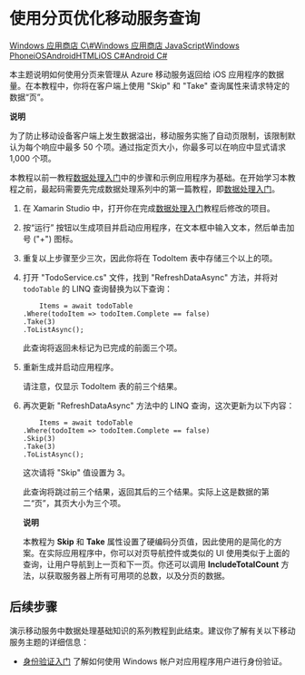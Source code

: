 <properties linkid="" urlDisplayName="" pageTitle="Add paging to data (Xamarin iOS) | Mobile Dev Center" metaKeywords="" description="Learn how to use paging to manage the amount of data returned to your Xamarin iOS app from Mobile Services." metaCanonical="" services="" authors="" solutions="" manager="" editor="" title="Refine Mobile Services queries with paging" documentationCenter="Mobile" />
<tags ms.service=""
    ms.date=""
    wacn.date=""
    />

# 使用分页优化移动服务查询

<div class="dev-center-tutorial-selector sublanding"> 
	<a href="/zh-cn/develop/mobile/tutorials/add-paging-to-data-dotnet" title="Windows Store C#">Windows 应用商店 C\#</a><a href="/zh-cn/develop/mobile/tutorials/add-paging-to-data-js" title="Windows Store JavaScript">Windows 应用商店 JavaScript</a><a href="/zh-cn/develop/mobile/tutorials/add-paging-to-data-wp8" title="Windows Phone">Windows Phone</a><a href="/zh-cn/develop/mobile/tutorials/add-paging-to-data-ios" title="iOS">iOS</a><a href="/zh-cn/develop/mobile/tutorials/add-paging-to-data-android" title="Android">Android</a><a href="/zh-cn/develop/mobile/tutorials/add-paging-to-data-html" title="HTML">HTML</a><a href="/zh-cn/develop/mobile/tutorials/add-paging-to-data-xamarin-ios" title="Xamarin.iOS" class="current">iOS C#</a><a href="/zh-cn/develop/mobile/tutorials/add-paging-to-data-xamarin-android" title="Xamarin.Android">Android C#</a>
</div>

本主题说明如何使用分页来管理从 Azure 移动服务返回给 iOS 应用程序的数据量。在本教程中，你将在客户端上使用 "Skip" 和 "Take" 查询属性来请求特定的数据“页”。

<div class="dev-callout"><b>说明</b>

<p>为了防止移动设备客户端上发生数据溢出，移动服务实施了自动页限制，该限制默认为每个响应中最多 50 个项。通过指定页大小，你最多可以在响应中显式请求 1,000 个项。</p>
</div>

本教程以前一教程[数据处理入门][]中的步骤和示例应用程序为基础。在开始学习本教程之前，最起码需要先完成数据处理系列中的第一篇教程，即[数据处理入门][]。

1.  在 Xamarin Studio 中，打开你在完成[数据处理入门][]教程后修改的项目。

2.  按“运行” 按钮以生成项目并启动应用程序，在文本框中输入文本，然后单击加号 ("+") 图标。

3.  重复以上步骤至少三次，因此你将在 TodoItem 表中存储三个以上的项。

4.  打开 "TodoService.cs" 文件，找到 "RefreshDataAsync" 方法，并将对 `todoTable` 的 LINQ 查询替换为以下查询：

            Items = await todoTable
        .Where(todoItem => todoItem.Complete == false)
        .Take(3)
        .ToListAsync();

    此查询将返回未标记为已完成的前面三个项。

5.  重新生成并启动应用程序。

    请注意，仅显示 TodoItem 表的前三个结果。

6.  再次更新 "RefreshDataAsync" 方法中的 LINQ 查询，这次更新为以下内容：

            Items = await todoTable
        .Where(todoItem => todoItem.Complete == false)
        .Skip(3)
        .Take(3)
        .ToListAsync();

    这次请将 "Skip" 值设置为 3。

    此查询将跳过前三个结果，返回其后的三个结果。实际上这是数据的第二“页”，其页大小为三个项。

    <div class="dev-callout"><b>说明</b>

    <p>本教程为 <b>Skip</b> 和 <b>Take</b> 属性设置了硬编码分页值，因此使用的是简化的方案。在实际应用程序中，你可以对页导航控件或类似的 UI 使用类似于上面的查询，让用户导航到上一页和下一页。你还可以调用 <b>IncludeTotalCount</b> 方法，以获取服务器上所有可用项的总数，以及分页的数据。</p>
	</div>

<a name="next-steps"> </a>
## 后续步骤

演示移动服务中数据处理基础知识的系列教程到此结束。建议你了解有关以下移动服务主题的详细信息：

-   [身份验证入门][]
    了解如何使用 Windows 帐户对应用程序用户进行身份验证。

  [Windows 应用商店 C\#]: /zh-cn/develop/mobile/tutorials/add-paging-to-data-dotnet "Windows 应用商店 C#"
  [Windows 应用商店 JavaScript]: /zh-cn/develop/mobile/tutorials/add-paging-to-data-js "Windows 应用商店 JavaScript"
  [Windows Phone]: /zh-cn/develop/mobile/tutorials/add-paging-to-data-wp8 "Windows Phone"
  [iOS]: /zh-cn/develop/mobile/tutorials/add-paging-to-data-ios "iOS"
  [Android]: /zh-cn/develop/mobile/tutorials/add-paging-to-data-android "Android"
  [HTML]: /zh-cn/develop/mobile/tutorials/add-paging-to-data-html "HTML"
  [iOS C\#]: /zh-cn/develop/mobile/tutorials/add-paging-to-data-xamarin-ios "Xamarin.iOS"
  [Android C\#]: /zh-cn/develop/mobile/tutorials/add-paging-to-data-xamarin-android "Xamarin.Android"
  [数据处理入门]: /zh-cn/develop/mobile/tutorials/get-started-with-data-xamarin-ios
  [身份验证入门]: /zh-cn/develop/mobile/tutorials/get-started-with-users-xamarin-ios
